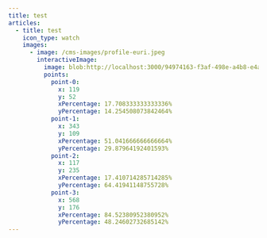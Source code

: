 ```yaml
---
title: test
articles:
  - title: test
    icon_type: watch
    images:
      - image: /cms-images/profile-euri.jpeg
        interactiveImage:
          image: blob:http://localhost:3000/94974163-f3af-498e-a4b8-e4ac7a3d868d
          points:
            point-0:
              x: 119
              y: 52
              xPercentage: 17.708333333333336%
              yPercentage: 14.254508073842464%
            point-1:
              x: 343
              y: 109
              xPercentage: 51.041666666666664%
              yPercentage: 29.87964192401593%
            point-2:
              x: 117
              y: 235
              xPercentage: 17.410714285714285%
              yPercentage: 64.41941148755728%
            point-3:
              x: 568
              y: 176
              xPercentage: 84.52380952380952%
              yPercentage: 48.24602732685142%
---
```

